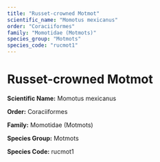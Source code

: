 ```yaml
---
title: "Russet-crowned Motmot"
scientific_name: "Momotus mexicanus"
order: "Coraciiformes"
family: "Momotidae (Motmots)"
species_group: "Motmots"
species_code: "rucmot1"
---
```


# Russet-crowned Motmot

**Scientific Name:** Momotus mexicanus

**Order:** Coraciiformes

**Family:** Momotidae (Motmots)

**Species Group:** Motmots

**Species Code:** rucmot1
